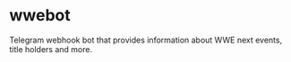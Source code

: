 # wwebot
Telegram webhook bot that provides information about WWE next events, title holders and more.
